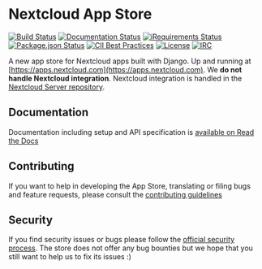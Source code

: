 # Nextcloud App Store

[![Build Status](https://travis-ci.org/nextcloud/appstore.svg?branch=master)](https://travis-ci.org/nextcloud/appstore)
[![Documentation Status](https://readthedocs.org/projects/nextcloudappstore/badge/?version=latest)](http://nextcloudappstore.readthedocs.io/en/latest/?badge=latest)
[![iRequirements Status](https://requires.io/github/nextcloud/appstore/requirements.svg?branch=master)](https://requires.io/github/nextcloud/appstore/requirements/?branch=master)
[![Package.json Status](https://david-dm.org/nextcloud/appstore.svg)](https://github.com/nextcloud/appstore/blob/master/package.json)
[![CII Best Practices](https://bestpractices.coreinfrastructure.org/projects/846/badge)](https://bestpractices.coreinfrastructure.org/projects/846)
[![License](https://img.shields.io/badge/license-AGPLv3+-blue.svg)](https://www.gnu.org/licenses/agpl-3.0.en.html)
[![IRC](https://img.shields.io/badge/irc%20channel-%23nextcloud--dev%20on%20freenode-blue.svg)](https://webchat.freenode.net/?channels=nextcloud-dev)

A new app store for Nextcloud apps built with Django. Up and running at [https://apps.nextcloud.com](https://apps.nextcloud.com). We **do not handle Nextcloud integration**. Nextcloud integration is handled in the [Nextcloud Server repository](https://github.com/nextcloud/server).

## Documentation
Documentation including setup and API specification is [available on Read the Docs](https://nextcloudappstore.readthedocs.io/en/latest/)

## Contributing
If you want to help in developing the App Store, translating or filing bugs and feature requests, please consult the [contributing guidelines](https://github.com/nextcloud/appstore/blob/master/CONTRIBUTING.md)

## Security
If you find security issues or bugs please follow the [official security process](https://nextcloud.com/security/). The store does not offer any bug bounties but we hope that you still want to help us to fix its issues :)
